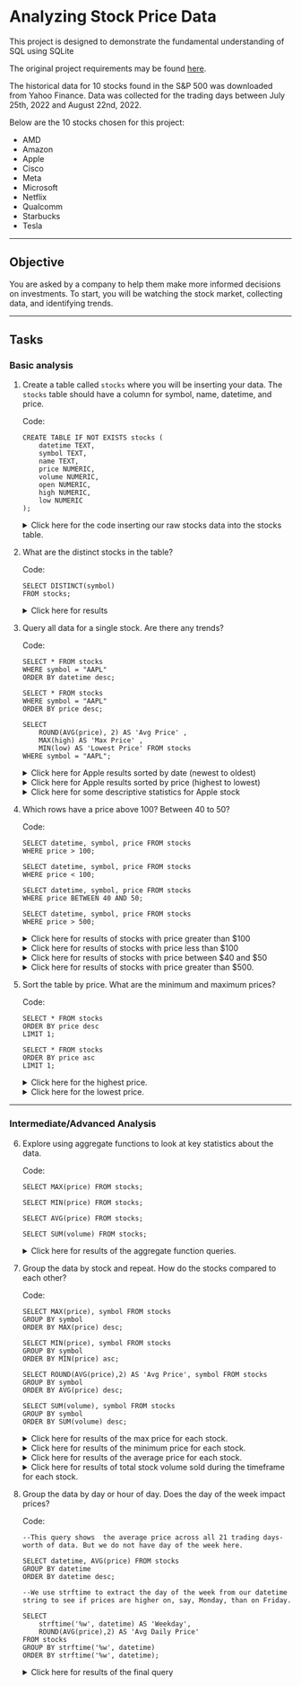 # Analyzing Stock Price Data #

This project is designed to demonstrate the fundamental understanding of SQL using SQLite

The original project requirements may be found [here](https://discuss.codecademy.com/t/data-science-independent-project-1-watching-the-stock-market/419943).

The historical data for 10 stocks found in the S&P 500 was downloaded from Yahoo Finance. Data was collected for the trading days between July 25th, 2022 and August 22nd, 2022.

Below are the 10 stocks chosen for this project:
* AMD
* Amazon
* Apple
* Cisco
* Meta
* Microsoft
* Netflix
* Qualcomm
* Starbucks
* Tesla
-------
## Objective ##

You are asked by a company to help them make more informed decisions on investments. To start, you will be watching the stock market, collecting data, and identifying trends.

-------
## Tasks ##
### Basic analysis ###
1. Create a table called `stocks` where you will be inserting your data. The `stocks` table should have a column for symbol, name, datetime, and price.

    Code: 
    ``` 
    CREATE TABLE IF NOT EXISTS stocks (
        datetime TEXT,
        symbol TEXT,
        name TEXT,
        price NUMERIC,
        volume NUMERIC,
        open NUMERIC,
        high NUMERIC,
        low NUMERIC
    );
    ```
    
    <details> <summary> Click here for the code inserting our raw stocks data into the stocks table.</summary> 
    <p>

    ```
    INSERT INTO stocks
    VALUES (
    '2022-08-22 00:00:00','AAPL','AAPL',167.57,69026810,169.69,169.86,167.14)
    ('2022-08-19 00:00:00','AAPL','AAPL',171.52,70346300,173.03,173.74,171.31),
    ('2022-08-18 00:00:00','AAPL','AAPL',174.15,62290080,173.75,174.9,173.12),
    ('2022-08-17 00:00:00','AAPL','AAPL',174.55,79542040,172.77,176.15,172.57),
    ('2022-08-16 00:00:00','AAPL','AAPL',173.03,56377050,172.78,173.71,171.66),
    ('2022-08-15 00:00:00','AAPL','AAPL',173.19,54091690,171.52,173.39,171.35),
    ('2022-08-12 00:00:00','AAPL','AAPL',172.1,68039380,169.82,172.17,169.4),
    ('2022-08-11 00:00:00','AAPL','AAPL',168.49,57149160,170.06,170.99,168.19),
    ('2022-08-10 00:00:00','AAPL','AAPL',169.24,70170540,167.68,169.34,166.9),
    ('2022-08-09 00:00:00','AAPL','AAPL',164.92,63135500,164.02,165.82,163.25),
    ('2022-08-08 00:00:00','AAPL','AAPL',164.87,60362340,166.37,167.81,164.2),
    ('2022-08-05 00:00:00','AAPL','AAPL',165.35,56696990,163.21,165.85,163),
    ('2022-08-04 00:00:00','AAPL','AAPL',165.81,55474140,166.01,167.19,164.43),
    ('2022-08-03 00:00:00','AAPL','AAPL',166.13,82507490,160.84,166.59,160.75),
    ('2022-08-02 00:00:00','AAPL','AAPL',160.01,59907030,160.1,162.41,159.63),
    ('2022-08-01 00:00:00','AAPL','AAPL',161.51,67829380,161.01,163.59,160.89),
    ('2022-07-29 00:00:00','AAPL','AAPL',162.51,101786900,161.24,163.63,159.5),
    ('2022-07-28 00:00:00','AAPL','AAPL',157.35,81378730,156.98,157.64,154.41),
    ('2022-07-27 00:00:00','AAPL','AAPL',156.79,78620690,152.58,157.33,152.16),
    ('2022-07-26 00:00:00','AAPL','AAPL',151.6,55138690,152.27,153.09,150.8),
    ('2022-07-25 00:00:00','AAPL','AAPL',152.95,53623950,154.01,155.04,152.28),
    ('2022-08-22 00:00:00','SBUX','SBUX',84.95,5915201,85.38,85.55,84.34),
    ('2022-08-19 00:00:00','SBUX','SBUX',86.92,4597726,87.77,87.97,86.55),
    ('2022-08-18 00:00:00','SBUX','SBUX',88.55,3428312,88.03,88.78,87.68),
    ('2022-08-17 00:00:00','SBUX','SBUX',88.35,3831252,88.4,89,87.86),
    ('2022-08-16 00:00:00','SBUX','SBUX',89.4,4580845,88.78,89.93,88.54),
    ('2022-08-15 00:00:00','SBUX','SBUX',89.16,5600991,88.11,89.25,88.01),
    ('2022-08-12 00:00:00','SBUX','SBUX',88.31,5153974,87.31,88.4,87.19),
    ('2022-08-11 00:00:00','SBUX','SBUX',87.27,5595696,86.94,87.55,86.5),
    ('2022-08-10 00:00:00','SBUX','SBUX',86.49,5072324,86.5,86.9,86.09),
    ('2022-08-09 00:00:00','SBUX','SBUX',84.84,3498395,85.74,85.83,84.46),
    ('2022-08-08 00:00:00','SBUX','SBUX',85.72,4885102,86.15,86.86,85.42),
    ('2022-08-05 00:00:00','SBUX','SBUX',85.73,4835081,85.76,86.15,84.92),
    ('2022-08-04 00:00:00','SBUX','SBUX',86.88,7086693,87.21,88.28,86.57),
    ('2022-08-03 00:00:00','SBUX','SBUX',87.27,12915670,86.01,87.97,83.91),
    ('2022-08-02 00:00:00','SBUX','SBUX',83.71,7254737,84.7,85.14,83.62),
    ('2022-08-01 00:00:00','SBUX','SBUX',84.91,7313697,84.19,85.59,84.03),
    ('2022-07-29 00:00:00','SBUX','SBUX',84.78,5802700,84.6,84.98,83.93),
    ('2022-07-28 00:00:00','SBUX','SBUX',84.67,5594602,83.19,84.89,82.82),
    ('2022-07-27 00:00:00','SBUX','SBUX',82.96,6372575,81.23,83.41,81.12),
    ('2022-07-26 00:00:00','SBUX','SBUX',80.31,6587009,81.22,81.42,80),
    ('2022-07-25 00:00:00','SBUX','SBUX',81.5,5861107,83.59,83.7,81.04),
    ('2022-08-22 00:00:00','MSFT','MSFT',277.75,25061070,282.08,282.46,277.22),
    ('2022-08-19 00:00:00','MSFT','MSFT',286.15,20570030,288.9,289.25,285.56),
    ('2022-08-18 00:00:00','MSFT','MSFT',290.17,17186190,290.19,291.91,289.08),
    ('2022-08-17 00:00:00','MSFT','MSFT',291.32,18253360,289.74,293.35,289.47),
    ('2022-08-16 00:00:00','MSFT','MSFT',292.71,18102880,291.99,294.04,290.42),
    ('2022-08-15 00:00:00','MSFT','MSFT',293.47,18085650,291,294.18,290.11),
    ('2022-08-12 00:00:00','MSFT','MSFT',291.91,22619680,288.48,291.91,286.94),
    ('2022-08-11 00:00:00','MSFT','MSFT',287.02,20065940,290.85,291.21,286.51),
    ('2022-08-10 00:00:00','MSFT','MSFT',289.16,24687850,288.17,289.81,286.94),
    ('2022-08-09 00:00:00','MSFT','MSFT',282.3,23405240,279.64,283.08,277.61),
    ('2022-08-08 00:00:00','MSFT','MSFT',280.32,18757820,284.05,285.92,279.32),
    ('2022-08-05 00:00:00','MSFT','MSFT',282.91,16774610,279.15,283.65,278.68),
    ('2022-08-04 00:00:00','MSFT','MSFT',283.65,18098670,281.8,283.8,280.17),
    ('2022-08-03 00:00:00','MSFT','MSFT',282.47,23518870,276.76,283.5,276.61),
    ('2022-08-02 00:00:00','MSFT','MSFT',274.82,22754180,276,277.89,272.38),
    ('2022-08-01 00:00:00','MSFT','MSFT',278.01,21539580,277.82,281.28,275.84),
    ('2022-07-29 00:00:00','MSFT','MSFT',280.74,32152750,277.7,282,276.63),
    ('2022-07-28 00:00:00','MSFT','MSFT',276.41,33459330,269.75,277.84,267.87),
    ('2022-07-27 00:00:00','MSFT','MSFT',268.74,45994050,261.16,270.05,258.85),
    ('2022-07-26 00:00:00','MSFT','MSFT',251.9,39347960,259.86,259.88,249.57),
    ('2022-07-25 00:00:00','MSFT','MSFT',258.83,21056000,261,261.5,256.81),
    ('2022-08-22 00:00:00','CSCO','CSCO',47.71,20534050,48.47,48.5,47.52),
    ('2022-08-19 00:00:00','CSCO','CSCO',48.7,23130410,49.01,49.46,48.54),
    ('2022-08-18 00:00:00','CSCO','CSCO',49.37,39999940,49.8,50,49.11),
    ('2022-08-17 00:00:00','CSCO','CSCO',46.66,27975610,46.36,47.1,46.23),
    ('2022-08-16 00:00:00','CSCO','CSCO',46.77,21153700,46.57,47.01,46.44),
    ('2022-08-15 00:00:00','CSCO','CSCO',46.59,15456070,46.39,46.62,46.03),
    ('2022-08-12 00:00:00','CSCO','CSCO',46.61,16967590,46.09,46.61,45.97),
    ('2022-08-11 00:00:00','CSCO','CSCO',45.9,15849320,46.11,46.43,45.77),
    ('2022-08-10 00:00:00','CSCO','CSCO',46.02,18935430,45.71,46.06,45.43),
    ('2022-08-09 00:00:00','CSCO','CSCO',44.92,12826330,45.15,45.18,44.72),
    ('2022-08-08 00:00:00','CSCO','CSCO',45.02,15466670,45.49,45.52,44.86),
    ('2022-08-05 00:00:00','CSCO','CSCO',45.01,19533920,44.91,45.07,44.54),
    ('2022-08-04 00:00:00','CSCO','CSCO',45.38,15249320,45.9,45.93,45.01),
    ('2022-08-03 00:00:00','CSCO','CSCO',45.71,14943770,44.9,45.82,44.79),
    ('2022-08-02 00:00:00','CSCO','CSCO',44.92,15005410,45.52,45.7,44.9),
    ('2022-08-01 00:00:00','CSCO','CSCO',45.28,14153360,45.06,45.43,44.76),
    ('2022-07-29 00:00:00','CSCO','CSCO',45.37,23701680,45.11,45.49,44.83),
    ('2022-07-28 00:00:00','CSCO','CSCO',45.62,17576190,44.88,45.87,44.71),
    ('2022-07-27 00:00:00','CSCO','CSCO',44.64,22348960,44.19,44.79,43.83),
    ('2022-07-26 00:00:00','CSCO','CSCO',43.83,19513030,44.37,44.54,43.75),
    ('2022-07-25 00:00:00','CSCO','CSCO',44.34,12954740,44.66,44.66,44.11),
    ('2022-08-22 00:00:00','QCOM','QCOM',141.61,6736816,145.3,145.81,141.1),
    ('2022-08-19 00:00:00','QCOM','QCOM',147.6,5400320,149.29,150.38,146.9),
    ('2022-08-18 00:00:00','QCOM','QCOM',151.38,7808233,148.07,152.91,147.76),
    ('2022-08-17 00:00:00','QCOM','QCOM',148.53,5169594,148.23,149.63,146.36),
    ('2022-08-16 00:00:00','QCOM','QCOM',150.03,5270822,151.45,152.49,148.85),
    ('2022-08-15 00:00:00','QCOM','QCOM',152.13,4502857,150.32,152.7,148.4),
    ('2022-08-12 00:00:00','QCOM','QCOM',151.29,4967492,148,151.47,147.18),
    ('2022-08-11 00:00:00','QCOM','QCOM',147.83,6243214,148.31,151.64,147.02),
    ('2022-08-10 00:00:00','QCOM','QCOM',146.99,6839997,145.85,147.18,143.69),
    ('2022-08-09 00:00:00','QCOM','QCOM',142.51,6770803,145.59,146.5,141.31),
    ('2022-08-08 00:00:00','QCOM','QCOM',147.81,5564307,149.81,151.19,146.55),
    ('2022-08-05 00:00:00','QCOM','QCOM',150.21,5041315,148.57,151.28,147.67),
    ('2022-08-04 00:00:00','QCOM','QCOM',151.01,6254693,148.68,151.16,147.71),
    ('2022-08-03 00:00:00','QCOM','QCOM',149.16,6890200,147.66,150.34,146.59),
    ('2022-08-02 00:00:00','QCOM','QCOM',147.03,5946415,145.69,149.4,144.84),
    ('2022-08-01 00:00:00','QCOM','QCOM',147.43,7611417,144.31,149.46,144.07),
    ('2022-07-29 00:00:00','QCOM','QCOM',145.06,11749400,144.6,145.31,140.67),
    ('2022-07-28 00:00:00','QCOM','QCOM',146.45,17050980,149.78,149.99,143),
    ('2022-07-27 00:00:00','QCOM','QCOM',153.42,12863030,151.53,154.8,150.55),
    ('2022-07-26 00:00:00','QCOM','QCOM',149.97,5941787,152.62,152.7,149.81),
    ('2022-07-25 00:00:00','QCOM','QCOM',153.25,4928925,152.8,154.04,151.67),
    ('2022-08-22 00:00:00','META','META',163.05,19499710,165.49,165.49,162.26),
    ('2022-08-19 00:00:00','META','META',167.96,26240800,170.2,172.32,167.05),
    ('2022-08-18 00:00:00','META','META',174.66,18844450,174.34,175.76,171.86),
    ('2022-08-17 00:00:00','META','META',174.85,20118130,176.76,178.14,174.17),
    ('2022-08-16 00:00:00','META','META',179.47,21156710,179.44,180.99,177.04),
    ('2022-08-15 00:00:00','META','META',180.89,15878670,178.96,181.44,178.2),
    ('2022-08-12 00:00:00','META','META',180.5,21274050,180.81,181.46,178.91),
    ('2022-08-11 00:00:00','META','META',177.49,24079060,179.71,183.1,176.37),
    ('2022-08-10 00:00:00','META','META',178.34,30262130,175.99,180.48,173.95),
    ('2022-08-09 00:00:00','META','META',168.53,18655060,168.95,169.53,166.6),
    ('2022-08-08 00:00:00','META','META',170.25,27299110,168,177.51,167.13),
    ('2022-08-05 00:00:00','META','META',167.11,25832700,166.99,171.61,165.8),
    ('2022-08-04 00:00:00','META','META',170.57,23938210,168.3,172.15,166.8),
    ('2022-08-03 00:00:00','META','META',168.8,31717530,162.69,169.54,161.57),
    ('2022-08-02 00:00:00','META','META',160.19,27374520,158.31,162.24,158.01),
    ('2022-08-01 00:00:00','META','META',159.93,40596700,157.25,165.19,155.23),
    ('2022-07-29 00:00:00','META','META',159.1,42065400,157.69,160.14,155.17),
    ('2022-07-28 00:00:00','META','META',160.72,73214330,161.06,161.51,154.85),
    ('2022-07-27 00:00:00','META','META',169.58,43846560,162.59,170.87,162.02),
    ('2022-07-26 00:00:00','META','META',159.15,28468420,165.94,166,157.95),
    ('2022-07-25 00:00:00','META','META',166.65,26166330,169,170.57,164.81),
    ('2022-08-22 00:00:00','AMZN','AMZN',133.22,50461500,135.72,136.32,132.85),
    ('2022-08-19 00:00:00','AMZN','AMZN',138.23,47792840,140.47,141.11,137.91),
    ('2022-08-18 00:00:00','AMZN','AMZN',142.3,37458740,141.32,142.77,140.38),
    ('2022-08-17 00:00:00','AMZN','AMZN',142.1,48149780,142.69,143.38,140.78),
    ('2022-08-16 00:00:00','AMZN','AMZN',144.78,59102860,143.91,146.57,142),
    ('2022-08-15 00:00:00','AMZN','AMZN',143.18,39014580,142.8,143.76,141.49),
    ('2022-08-12 00:00:00','AMZN','AMZN',143.55,47643480,142.05,143.57,140.12),
    ('2022-08-11 00:00:00','AMZN','AMZN',140.64,44867340,143.86,144.49,139.76),
    ('2022-08-10 00:00:00','AMZN','AMZN',142.69,54773820,142.9,144.6,141.01),
    ('2022-08-09 00:00:00','AMZN','AMZN',137.83,40434720,138.05,138.95,136.21),
    ('2022-08-08 00:00:00','AMZN','AMZN',139.41,52303480,142.05,144.23,138.29),
    ('2022-08-05 00:00:00','AMZN','AMZN',140.8,50686870,140.1,142.86,139.6),
    ('2022-08-04 00:00:00','AMZN','AMZN',142.57,70585020,140.58,143.56,139.55),
    ('2022-08-03 00:00:00','AMZN','AMZN',139.52,71827780,136.21,140.49,136.05),
    ('2022-08-02 00:00:00','AMZN','AMZN',134.16,61922430,134.72,137.44,134.09),
    ('2022-08-01 00:00:00','AMZN','AMZN',135.39,76846910,134.96,138.83,133.51),
    ('2022-07-29 00:00:00','AMZN','AMZN',134.95,148892900,134.9,137.65,132.41),
    ('2022-07-28 00:00:00','AMZN','AMZN',122.28,82245540,121.57,122.84,118.08),
    ('2022-07-27 00:00:00','AMZN','AMZN',120.97,61582020,117.31,121.9,117.16),
    ('2022-07-26 00:00:00','AMZN','AMZN',114.81,67075060,115.79,118.15,114.53),
    ('2022-07-25 00:00:00','AMZN','AMZN',121.14,50221260,122.7,123.64,120.03),
    ('2022-08-22 00:00:00','TSLA','TSLA',869.74,18614450,875.74,877.2,858.89),
    ('2022-08-19 00:00:00','TSLA','TSLA',890,20465130,897,901.08,877.5),
    ('2022-08-18 00:00:00','TSLA','TSLA',908.61,15833510,918,919.5,905.56),
    ('2022-08-17 00:00:00','TSLA','TSLA',911.99,22921990,910.19,928.97,900.1),
    ('2022-08-16 00:00:00','TSLA','TSLA',919.69,29378770,935,944,908.65),
    ('2022-08-15 00:00:00','TSLA','TSLA',927.96,29786390,905.36,939.4,903.69),
    ('2022-08-12 00:00:00','TSLA','TSLA',900.09,26552430,868.25,900.48,855.1),
    ('2022-08-11 00:00:00','TSLA','TSLA',859.89,23385020,889.54,894.71,857.5),
    ('2022-08-10 00:00:00','TSLA','TSLA',883.07,31639620,891.2,892.53,850.11),
    ('2022-08-09 00:00:00','TSLA','TSLA',850,28748230,870.88,877.19,838.06),
    ('2022-08-08 00:00:00','TSLA','TSLA',871.27,33121760,885,915.6,867.26),
    ('2022-08-05 00:00:00','TSLA','TSLA',864.51,37724300,908.01,913.82,856.63),
    ('2022-08-04 00:00:00','TSLA','TSLA',925.9,24085440,933,940.82,915),
    ('2022-08-03 00:00:00','TSLA','TSLA',922.19,26697040,915,928.65,903.45),
    ('2022-08-02 00:00:00','TSLA','TSLA',901.76,31859160,882.01,923.5,878),
    ('2022-08-01 00:00:00','TSLA','TSLA',891.83,39014300,903.83,935.63,885),
    ('2022-07-29 00:00:00','TSLA','TSLA',891.45,31770960,842.1,894.96,837.3),
    ('2022-07-28 00:00:00','TSLA','TSLA',842.7,28241000,840.2,849.9,818.4),
    ('2022-07-27 00:00:00','TSLA','TSLA',824.46,29370000,791.43,827.78,785.37),
    ('2022-07-26 00:00:00','TSLA','TSLA',776.58,22273590,799.54,801.93,768.79),
    ('2022-07-25 00:00:00','TSLA','TSLA',805.3,21357840,816.65,822.44,802.2),
    ('2022-08-22 00:00:00','AMD','AMD',92.84,61837280,94.4,95.02,92.36),
    ('2022-08-19 00:00:00','AMD','AMD',95.95,67221690,98.67,99.25,94.59),
    ('2022-08-18 00:00:00','AMD','AMD',100.44,76059520,97.74,101.07,96.73),
    ('2022-08-17 00:00:00','AMD','AMD',98.27,63735580,99.26,99.64,96.73),
    ('2022-08-16 00:00:00','AMD','AMD',100.2,60220670,100.84,101.45,98.32),
    ('2022-08-15 00:00:00','AMD','AMD',101.01,61327140,100.51,101.85,99.8),
    ('2022-08-12 00:00:00','AMD','AMD',100.83,72316350,99.2,101.4,98.48),
    ('2022-08-11 00:00:00','AMD','AMD',98.12,77516860,99.93,102.37,98),
    ('2022-08-10 00:00:00','AMD','AMD',99.05,83416120,98.45,99.35,95.61),
    ('2022-08-09 00:00:00','AMD','AMD',95.54,89473660,97.95,98.05,93.67),
    ('2022-08-08 00:00:00','AMD','AMD',100.07,92692590,100.06,101.8,97.99),
    ('2022-08-05 00:00:00','AMD','AMD',102.31,93859880,101.05,103.86,100.98),
    ('2022-08-04 00:00:00','AMD','AMD',103.91,125855800,97.5,104.59,97.26),
    ('2022-08-03 00:00:00','AMD','AMD',98.09,131142000,94.83,98.77,93.62),
    ('2022-08-02 00:00:00','AMD','AMD',99.29,116734100,95.71,100.92,95.36),
    ('2022-08-01 00:00:00','AMD','AMD',96.78,96477500,95.59,98.39,93.96),
    ('2022-07-29 00:00:00','AMD','AMD',94.47,76630710,90.7,94.81,90.56),
    ('2022-07-28 00:00:00','AMD','AMD',91.67,79009190,90.42,92.22,88.59),
    ('2022-07-27 00:00:00','AMD','AMD',89.82,78301560,86.94,90.62,86.29),
    ('2022-07-26 00:00:00','AMD','AMD',85.25,69180370,87,87.75,84.71),
    ('2022-07-25 00:00:00','AMD','AMD',87.54,70083010,86.57,87.6,85.12),
    ('2022-08-22 00:00:00','NFLX','NFLX',226.54,8630094,232.55,233.48,224.59),
    ('2022-08-19 00:00:00','NFLX','NFLX',241.16,7504707,240.95,243.29,235.68),
    ('2022-08-18 00:00:00','NFLX','NFLX',245.17,5280387,241.96,246.48,239.28),
    ('2022-08-17 00:00:00','NFLX','NFLX',241.15,5627224,241.18,244.24,237.56),
    ('2022-08-16 00:00:00','NFLX','NFLX',245.69,5136806,247.16,249.29,244.03),
    ('2022-08-15 00:00:00','NFLX','NFLX',249.11,6527391,248.11,251.99,247.51),
    ('2022-08-12 00:00:00','NFLX','NFLX',249.3,6098531,244.81,249.41,243.76),
    ('2022-08-11 00:00:00','NFLX','NFLX',242.7,8780062,244.68,251.62,241.51),
    ('2022-08-10 00:00:00','NFLX','NFLX',244.11,9254760,236.99,244.54,236.6),
    ('2022-08-09 00:00:00','NFLX','NFLX',229.94,6181194,231.62,232.2,224.65),
    ('2022-08-08 00:00:00','NFLX','NFLX',233.49,10997410,227.49,241.96,226.41),
    ('2022-08-05 00:00:00','NFLX','NFLX',226.78,5539733,225.3,228.62,222.87),
    ('2022-08-04 00:00:00','NFLX','NFLX',229.91,7142741,227.68,232.07,225.05),
    ('2022-08-03 00:00:00','NFLX','NFLX',226.73,6400701,224.79,228.1,222.42),
    ('2022-08-02 00:00:00','NFLX','NFLX',221.42,6361327,222.76,228.2,220.88),
    ('2022-08-01 00:00:00','NFLX','NFLX',226.21,5525044,223.1,228.39,221),
    ('2022-07-29 00:00:00','NFLX','NFLX',224.9,9064937,223.29,230.75,222.4),
    ('2022-07-28 00:00:00','NFLX','NFLX',226.02,8972738,224.6,228.1,219.67),
    ('2022-07-27 00:00:00','NFLX','NFLX',226.75,10508390,216.48,227.78,214.58),
    ('2022-07-26 00:00:00','NFLX','NFLX',213.91,9508532,216.66,219.39,211.64),
    ('2022-07-25 00:00:00','NFLX','NFLX',218.51,10935250,221.31,225.23,216.35);
    ```
    

    </p>
    </details>
    
2. What are the distinct stocks in the table?
    
    Code:
    ```
    SELECT DISTINCT(symbol)
    FROM stocks;
    ```

    <details> <summary> Click here for results</summary> 
    <p>

    ### There are 10 distinct stocks we've inserted into our table. ###

    |symbol|
    |---|
    |AAPL|
    |SBUX|
    |MSFT|
    |CSCO|
    |QCOM|
    |META|
    |AMZN|
    |TSLA|
    |AMD|
    |NFLX|

    </p>
    </details>

3. Query all data for a single stock. Are there any trends?

    Code:
    ```
    SELECT * FROM stocks
    WHERE symbol = "AAPL"
    ORDER BY datetime desc;

    SELECT * FROM stocks
    WHERE symbol = "AAPL"
    ORDER BY price desc;

    SELECT 
        ROUND(AVG(price), 2) AS 'Avg Price' ,
        MAX(high) AS 'Max Price' , 
        MIN(low) AS 'Lowest Price' FROM stocks
    WHERE symbol = "AAPL";
    ```

    <details> <summary> Click here for Apple results sorted by date (newest to oldest)</summary> 
    <p>

    ### Apple stock is trending steadily upwards in price from July 25th through August 22nd. ###

    datetime|	symbol|	name|	price|	volume|	open|	high|	low
    ---|	---|	---|	---|	---|	---|	---|	---
    2022-08-22 00:00:00 |	AAPL|	AAPL|	167.57|	69026810|	169.69|	169.86|	167.14
    2022-08-19 00:00:00 |	AAPL|	AAPL|	171.52|	70346300|	173.03|	173.74|	171.31
    2022-08-18 00:00:00 |	AAPL|	AAPL|	174.15|	62290080|	173.75|	174.9|	173.12
    2022-08-17 00:00:00 |	AAPL|	AAPL|	174.55|	79542040|	172.77|	176.15|	172.57
    2022-08-16 00:00:00 |	AAPL|	AAPL|	173.03|	56377050|	172.78|	173.71|	171.66
    2022-08-15 00:00:00 |	AAPL|	AAPL|	173.19|	54091690|	171.52|	173.39|	171.35
    2022-08-12 00:00:00 |	AAPL|	AAPL|	172.1|	68039380|	169.82|	172.17|	169.4
    2022-08-11 00:00:00 |	AAPL|	AAPL|	168.49|	57149160|	170.06|	170.99|	168.19
    2022-08-10 00:00:00 |	AAPL|	AAPL|	169.24|	70170540|	167.68|	169.34|	166.9
    2022-08-09 00:00:00 |	AAPL|	AAPL|	164.92|	63135500|	164.02|	165.82|	163.25
    2022-08-08 00:00:00 |	AAPL|	AAPL|	164.87|	60362340|	166.37|	167.81|	164.2
    2022-08-05 00:00:00 |	AAPL|	AAPL|	165.35|	56696990|	163.21|	165.85|	163
    2022-08-04 00:00:00 |	AAPL|	AAPL|	165.81|	55474140|	166.01|	167.19|	164.43
    2022-08-03 00:00:00 |	AAPL|	AAPL|	166.13|	82507490|	160.84|	166.59|	160.75
    2022-08-02 00:00:00 |	AAPL|	AAPL|	160.01|	59907030|	160.1|	162.41|	159.63
    2022-08-01 00:00:00 |	AAPL|	AAPL|	161.51|	67829380|	161.01|	163.59|	160.89
    2022-07-29 00:00:00 |	AAPL|	AAPL|	162.51|	101786900|	161.24|	163.63|	159.5
    2022-07-28 00:00:00 |	AAPL|	AAPL|	157.35|	81378730|	156.98|	157.64|	154.41
    2022-07-27 00:00:00 |	AAPL|	AAPL|	156.79|	78620690|	152.58|	157.33|	152.16
    2022-07-26 00:00:00 |	AAPL|	AAPL|	151.6|	55138690|	152.27|	153.09|	150.8
    2022-07-25 00:00:00 |	AAPL|	AAPL|	152.95|	53623950|	154.01|	155.04|	152.28


    </p>
    </details>

    <details> <summary> Click here for Apple results sorted by price (highest to lowest)</summary> 
    <p>

    ### Sorted by price, we can see the highest price of $174.55 occurred on August 17th and the lowest price of $151.60 occurred on July 26th. ###

    datetime|	symbol|	name|	price|	volume|	open|	high|	low
    ---|	---|	---|	---|	---|	---|	---|	---
    2022-08-17 00:00:00 |	AAPL|	AAPL|	174.55|	79542040|	172.77|	176.15|	172.57
    2022-08-18 00:00:00 |	AAPL|	AAPL|	174.15|	62290080|	173.75|	174.9|	173.12
    2022-08-15 00:00:00 |	AAPL|	AAPL|	173.19|	54091690|	171.52|	173.39|	171.35
    2022-08-16 00:00:00 |	AAPL|	AAPL|	173.03|	56377050|	172.78|	173.71|	171.66
    2022-08-12 00:00:00 |	AAPL|	AAPL|	172.1|	68039380|	169.82|	172.17|	169.4
    2022-08-19 00:00:00 |	AAPL|	AAPL|	171.52|	70346300|	173.03|	173.74|	171.31
    2022-08-10 00:00:00 |	AAPL|	AAPL|	169.24|	70170540|	167.68|	169.34|	166.9
    2022-08-11 00:00:00 |	AAPL|	AAPL|	168.49|	57149160|	170.06|	170.99|	168.19
    2022-08-22 00:00:00 |	AAPL|	AAPL|	167.57|	69026810|	169.69|	169.86|	167.14
    2022-08-03 00:00:00 |	AAPL|	AAPL|	166.13|	82507490|	160.84|	166.59|	160.75
    2022-08-04 00:00:00 |	AAPL|	AAPL|	165.81|	55474140|	166.01|	167.19|	164.43
    2022-08-05 00:00:00 |	AAPL|	AAPL|	165.35|	56696990|	163.21|	165.85|	163
    2022-08-09 00:00:00 |	AAPL|	AAPL|	164.92|	63135500|	164.02|	165.82|	163.25
    2022-08-08 00:00:00 |	AAPL|	AAPL|	164.87|	60362340|	166.37|	167.81|	164.2
    2022-07-29 00:00:00 |	AAPL|	AAPL|	162.51|	101786900|	161.24|	163.63|	159.5
    2022-08-01 00:00:00 |	AAPL|	AAPL|	161.51|	67829380|	161.01|	163.59|	160.89
    2022-08-02 00:00:00 |	AAPL|	AAPL|	160.01|	59907030|	160.1|	162.41|	159.63
    2022-07-28 00:00:00 |	AAPL|	AAPL|	157.35|	81378730|	156.98|	157.64|	154.41
    2022-07-27 00:00:00 |	AAPL|	AAPL|	156.79|	78620690|	152.58|	157.33|	152.16
    2022-07-25 00:00:00 |	AAPL|	AAPL|	152.95|	53623950|	154.01|	155.04|	152.28
    2022-07-26 00:00:00 |	AAPL|	AAPL|	151.6|	55138690|	152.27|	153.09|	150.8

    </p>
    </details>

    <details> <summary> Click here for some descriptive statistics for Apple stock </summary> 
    <p>

    ### From July 25th through August 22nd, the average stock price was $165.41. The Maximum price during a trade day was 176.15. The Minimum price during a trade day was $150.80. ###

    Avg Price|	Max Price|	Lowest Price
    ---|---|---
    165.41 | 176.15 | 150.8
    

    </p>
    </details>

4. Which rows have a price above 100? Between 40 to 50?

    Code:
    ```
    SELECT datetime, symbol, price FROM stocks
    WHERE price > 100;

    SELECT datetime, symbol, price FROM stocks
    WHERE price < 100;

    SELECT datetime, symbol, price FROM stocks
    WHERE price BETWEEN 40 AND 50;

    SELECT datetime, symbol, price FROM stocks
    WHERE price > 500;
    ```

    <details> <summary> Click here for results of stocks with price greater than $100 </summary> 
    <p>

    ### All stocks except Starbucks, Cisco, and AMD had stock prices greater than $100. ###

    datetime|		symbol|	price
    ---|	---|	------
    2022-08-22 00:00:00	 | 	AAPL | 	167.57
    2022-08-19 00:00:00	 | 	AAPL | 	171.52
    2022-08-18 00:00:00	 | 	AAPL | 	174.15
    2022-08-17 00:00:00	 | 	AAPL | 	174.55
    2022-08-16 00:00:00	 | 	AAPL | 	173.03
    2022-08-15 00:00:00	 | 	AAPL | 	173.19
    2022-08-12 00:00:00	 | 	AAPL | 	172.1
    2022-08-11 00:00:00	 | 	AAPL | 	168.49
    2022-08-10 00:00:00	 | 	AAPL | 	169.24
    2022-08-09 00:00:00	 | 	AAPL | 	164.92
    2022-08-08 00:00:00	 | 	AAPL | 	164.87
    2022-08-05 00:00:00	 | 	AAPL | 	165.35
    2022-08-04 00:00:00	 | 	AAPL | 	165.81
    2022-08-03 00:00:00	 | 	AAPL | 	166.13
    2022-08-02 00:00:00	 | 	AAPL | 	160.01
    2022-08-01 00:00:00	 | 	AAPL | 	161.51
    2022-07-29 00:00:00	 | 	AAPL | 	162.51
    2022-07-28 00:00:00	 | 	AAPL | 	157.35
    2022-07-27 00:00:00	 | 	AAPL | 	156.79
    2022-07-26 00:00:00	 | 	AAPL | 	151.6
    2022-07-25 00:00:00	 | 	AAPL | 	152.95
    2022-08-22 00:00:00	 | 	MSFT | 	277.75
    2022-08-19 00:00:00	 | 	MSFT | 	286.15
    2022-08-18 00:00:00	 | 	MSFT | 	290.17
    2022-08-17 00:00:00	 | 	MSFT | 	291.32
    2022-08-16 00:00:00	 | 	MSFT | 	292.71
    2022-08-15 00:00:00	 | 	MSFT | 	293.47
    2022-08-12 00:00:00	 | 	MSFT | 	291.91
    2022-08-11 00:00:00	 | 	MSFT | 	287.02
    2022-08-10 00:00:00	 | 	MSFT | 	289.16
    2022-08-09 00:00:00	 | 	MSFT | 	282.3
    2022-08-08 00:00:00	 | 	MSFT | 	280.32
    2022-08-05 00:00:00	 | 	MSFT | 	282.91
    2022-08-04 00:00:00	 | 	MSFT | 	283.65
    2022-08-03 00:00:00	 | 	MSFT | 	282.47
    2022-08-02 00:00:00	 | 	MSFT | 	274.82
    2022-08-01 00:00:00	 | 	MSFT | 	278.01
    2022-07-29 00:00:00	 | 	MSFT | 	280.74
    2022-07-28 00:00:00	 | 	MSFT | 	276.41
    2022-07-27 00:00:00	 | 	MSFT | 	268.74
    2022-07-26 00:00:00	 | 	MSFT | 	251.9
    2022-07-25 00:00:00	 | 	MSFT | 	258.83
    2022-08-22 00:00:00	 | 	QCOM | 	141.61
    2022-08-19 00:00:00	 | 	QCOM | 	147.6
    2022-08-18 00:00:00	 | 	QCOM | 	151.38
    2022-08-17 00:00:00	 | 	QCOM | 	148.53
    2022-08-16 00:00:00	 | 	QCOM | 	150.03
    2022-08-15 00:00:00	 | 	QCOM | 	152.13
    2022-08-12 00:00:00	 | 	QCOM | 	151.29
    2022-08-11 00:00:00	 | 	QCOM | 	147.83
    2022-08-10 00:00:00	 | 	QCOM | 	146.99
    2022-08-09 00:00:00	 | 	QCOM | 	142.51
    2022-08-08 00:00:00	 | 	QCOM | 	147.81
    2022-08-05 00:00:00	 | 	QCOM | 	150.21
    2022-08-04 00:00:00	 | 	QCOM | 	151.01
    2022-08-03 00:00:00	 | 	QCOM | 	149.16
    2022-08-02 00:00:00	 | 	QCOM | 	147.03
    2022-08-01 00:00:00	 | 	QCOM | 	147.43
    2022-07-29 00:00:00	 | 	QCOM | 	145.06
    2022-07-28 00:00:00	 | 	QCOM | 	146.45
    2022-07-27 00:00:00	 | 	QCOM | 	153.42
    2022-07-26 00:00:00	 | 	QCOM | 	149.97
    2022-07-25 00:00:00	 | 	QCOM | 	153.25
    2022-08-22 00:00:00	 | 	META | 	163.05
    2022-08-19 00:00:00	 | 	META | 	167.96
    2022-08-18 00:00:00	 | 	META | 	174.66
    2022-08-17 00:00:00	 | 	META | 	174.85
    2022-08-16 00:00:00	 | 	META | 	179.47
    2022-08-15 00:00:00	 | 	META | 	180.89
    2022-08-12 00:00:00	 | 	META | 	180.5
    2022-08-11 00:00:00	 | 	META | 	177.49
    2022-08-10 00:00:00	 | 	META | 	178.34
    2022-08-09 00:00:00	 | 	META | 	168.53
    2022-08-08 00:00:00	 | 	META | 	170.25
    2022-08-05 00:00:00	 | 	META | 	167.11
    2022-08-04 00:00:00	 | 	META | 	170.57
    2022-08-03 00:00:00	 | 	META | 	168.8
    2022-08-02 00:00:00	 | 	META | 	160.19
    2022-08-01 00:00:00	 | 	META | 	159.93
    2022-07-29 00:00:00	 | 	META | 	159.1
    2022-07-28 00:00:00	 | 	META | 	160.72
    2022-07-27 00:00:00	 | 	META | 	169.58
    2022-07-26 00:00:00	 | 	META | 	159.15
    2022-07-25 00:00:00	 | 	META | 	166.65
    2022-08-22 00:00:00	 | 	AMZN | 	133.22
    2022-08-19 00:00:00	 | 	AMZN | 	138.23
    2022-08-18 00:00:00	 | 	AMZN | 	142.3
    2022-08-17 00:00:00	 | 	AMZN | 	142.1
    2022-08-16 00:00:00	 | 	AMZN | 	144.78
    2022-08-15 00:00:00	 | 	AMZN | 	143.18
    2022-08-12 00:00:00	 | 	AMZN | 	143.55
    2022-08-11 00:00:00	 | 	AMZN | 	140.64
    2022-08-10 00:00:00	 | 	AMZN | 	142.69
    2022-08-09 00:00:00	 | 	AMZN | 	137.83
    2022-08-08 00:00:00	 | 	AMZN | 	139.41
    2022-08-05 00:00:00	 | 	AMZN | 	140.8
    2022-08-04 00:00:00	 | 	AMZN | 	142.57
    2022-08-03 00:00:00	 | 	AMZN | 	139.52
    2022-08-02 00:00:00	 | 	AMZN | 	134.16
    2022-08-01 00:00:00	 | 	AMZN | 	135.39
    2022-07-29 00:00:00	 | 	AMZN | 	134.95
    2022-07-28 00:00:00	 | 	AMZN | 	122.28
    2022-07-27 00:00:00	 | 	AMZN | 	120.97
    2022-07-26 00:00:00	 | 	AMZN | 	114.81
    2022-07-25 00:00:00	 | 	AMZN | 	121.14
    2022-08-22 00:00:00	 | 	TSLA | 	869.74
    2022-08-19 00:00:00	 | 	TSLA | 	890
    2022-08-18 00:00:00	 | 	TSLA | 	908.61
    2022-08-17 00:00:00	 | 	TSLA | 	911.99
    2022-08-16 00:00:00	 | 	TSLA | 	919.69
    2022-08-15 00:00:00	 | 	TSLA | 	927.96
    2022-08-12 00:00:00	 | 	TSLA | 	900.09
    2022-08-11 00:00:00	 | 	TSLA | 	859.89
    2022-08-10 00:00:00	 | 	TSLA | 	883.07
    2022-08-09 00:00:00	 | 	TSLA | 	850
    2022-08-08 00:00:00	 | 	TSLA | 	871.27
    2022-08-05 00:00:00	 | 	TSLA | 	864.51
    2022-08-04 00:00:00	 | 	TSLA | 	925.9
    2022-08-03 00:00:00	 | 	TSLA | 	922.19
    2022-08-02 00:00:00	 | 	TSLA | 	901.76
    2022-08-01 00:00:00	 | 	TSLA | 	891.83
    2022-07-29 00:00:00	 | 	TSLA | 	891.45
    2022-07-28 00:00:00	 | 	TSLA | 	842.7
    2022-07-27 00:00:00	 | 	TSLA | 	824.46
    2022-07-26 00:00:00	 | 	TSLA | 	776.58
    2022-07-25 00:00:00	 | 	TSLA | 	805.3
    2022-08-18 00:00:00	 | 	AMD | 	100.44
    2022-08-16 00:00:00	 | 	AMD | 	100.2
    2022-08-15 00:00:00	 | 	AMD | 	101.01
    2022-08-12 00:00:00	 | 	AMD | 	100.83
    2022-08-08 00:00:00	 | 	AMD | 	100.07
    2022-08-05 00:00:00	 | 	AMD | 	102.31
    2022-08-04 00:00:00	 | 	AMD | 	103.91
    2022-08-22 00:00:00	 | 	NFLX | 	226.54
    2022-08-19 00:00:00	 | 	NFLX | 	241.16
    2022-08-18 00:00:00	 | 	NFLX | 	245.17
    2022-08-17 00:00:00	 | 	NFLX | 	241.15
    2022-08-16 00:00:00	 | 	NFLX | 	245.69
    2022-08-15 00:00:00	 | 	NFLX | 	249.11
    2022-08-12 00:00:00	 | 	NFLX | 	249.3
    2022-08-11 00:00:00	 | 	NFLX | 	242.7
    2022-08-10 00:00:00	 | 	NFLX | 	244.11
    2022-08-09 00:00:00	 | 	NFLX | 	229.94
    2022-08-08 00:00:00	 | 	NFLX | 	233.49
    2022-08-05 00:00:00	 | 	NFLX | 	226.78
    2022-08-04 00:00:00	 | 	NFLX | 	229.91
    2022-08-03 00:00:00	 | 	NFLX | 	226.73
    2022-08-02 00:00:00	 | 	NFLX | 	221.42
    2022-08-01 00:00:00	 | 	NFLX | 	226.21
    2022-07-29 00:00:00	 | 	NFLX | 	224.9
    2022-07-28 00:00:00	 | 	NFLX | 	226.02
    2022-07-27 00:00:00	 | 	NFLX | 	226.75
    2022-07-26 00:00:00	 | 	NFLX | 	213.91
    2022-07-25 00:00:00	 | 	NFLX | 	218.51


    

    </p>
    </details>

    <details> <summary> Click here for results of stocks with price less than $100 </summary> 
    <p>

    ### Starbucks, Cisco, and AMD had stock prices less than $100. ###

    datetime	|	symbol|	price
    ---	|	---|	---
    2022-08-22 00:00:00	|	SBUX|	84.95
    2022-08-19 00:00:00	|	SBUX|	86.92
    2022-08-18 00:00:00	|	SBUX|	88.55
    2022-08-17 00:00:00	|	SBUX|	88.35
    2022-08-16 00:00:00	|	SBUX|	89.4
    2022-08-15 00:00:00	|	SBUX|	89.16
    2022-08-12 00:00:00	|	SBUX|	88.31
    2022-08-11 00:00:00	|	SBUX|	87.27
    2022-08-10 00:00:00	|	SBUX|	86.49
    2022-08-09 00:00:00	|	SBUX|	84.84
    2022-08-08 00:00:00	|	SBUX|	85.72
    2022-08-05 00:00:00	|	SBUX|	85.73
    2022-08-04 00:00:00	|	SBUX|	86.88
    2022-08-03 00:00:00	|	SBUX|	87.27
    2022-08-02 00:00:00	|	SBUX|	83.71
    2022-08-01 00:00:00	|	SBUX|	84.91
    2022-07-29 00:00:00	|	SBUX|	84.78
    2022-07-28 00:00:00	|	SBUX|	84.67
    2022-07-27 00:00:00	|	SBUX|	82.96
    2022-07-26 00:00:00	|	SBUX|	80.31
    2022-07-25 00:00:00	|	SBUX|	81.5
    2022-08-22 00:00:00	|	CSCO|	47.71
    2022-08-19 00:00:00	|	CSCO|	48.7
    2022-08-18 00:00:00	|	CSCO|	49.37
    2022-08-17 00:00:00	|	CSCO|	46.66
    2022-08-16 00:00:00	|	CSCO|	46.77
    2022-08-15 00:00:00	|	CSCO|	46.59
    2022-08-12 00:00:00	|	CSCO|	46.61
    2022-08-11 00:00:00	|	CSCO|	45.9
    2022-08-10 00:00:00	|	CSCO|	46.02
    2022-08-09 00:00:00	|	CSCO|	44.92
    2022-08-08 00:00:00	|	CSCO|	45.02
    2022-08-05 00:00:00	|	CSCO|	45.01
    2022-08-04 00:00:00	|	CSCO|	45.38
    2022-08-03 00:00:00	|	CSCO|	45.71
    2022-08-02 00:00:00	|	CSCO|	44.92
    2022-08-01 00:00:00	|	CSCO|	45.28
    2022-07-29 00:00:00	|	CSCO|	45.37
    2022-07-28 00:00:00	|	CSCO|	45.62
    2022-07-27 00:00:00	|	CSCO|	44.64
    2022-07-26 00:00:00	|	CSCO|	43.83
    2022-07-25 00:00:00	|	CSCO|	44.34
    2022-08-22 00:00:00	|	AMD|	92.84
    2022-08-19 00:00:00	|	AMD|	95.95
    2022-08-17 00:00:00	|	AMD|	98.27
    2022-08-11 00:00:00	|	AMD|	98.12
    2022-08-10 00:00:00	|	AMD|	99.05
    2022-08-09 00:00:00	|	AMD|	95.54
    2022-08-03 00:00:00	|	AMD|	98.09
    2022-08-02 00:00:00	|	AMD|	99.29
    2022-08-01 00:00:00	|	AMD|	96.78
    2022-07-29 00:00:00	|	AMD|	94.47
    2022-07-28 00:00:00	|	AMD|	91.67
    2022-07-27 00:00:00	|	AMD|	89.82
    2022-07-26 00:00:00	|	AMD|	85.25
    2022-07-25 00:00:00	|	AMD|	87.54



    

    </p>
    </details>

    <details> <summary> Click here for results of stocks with price between $40 and $50 </summary> 
    <p>

    ### Cisco had stock prices exclusively between $40 and $50 during the timeframe. ###

    datetime	|	symbol|	price
    ---	|	---|	---
    2022-08-22 00:00:00	|	CSCO|	47.71
    2022-08-19 00:00:00	|	CSCO|	48.7
    2022-08-18 00:00:00	|	CSCO|	49.37
    2022-08-17 00:00:00	|	CSCO|	46.66
    2022-08-16 00:00:00	|	CSCO|	46.77
    2022-08-15 00:00:00	|	CSCO|	46.59
    2022-08-12 00:00:00	|	CSCO|	46.61
    2022-08-11 00:00:00	|	CSCO|	45.9
    2022-08-10 00:00:00	|	CSCO|	46.02
    2022-08-09 00:00:00	|	CSCO|	44.92
    2022-08-08 00:00:00	|	CSCO|	45.02
    2022-08-05 00:00:00	|	CSCO|	45.01
    2022-08-04 00:00:00	|	CSCO|	45.38
    2022-08-03 00:00:00	|	CSCO|	45.71
    2022-08-02 00:00:00	|	CSCO|	44.92
    2022-08-01 00:00:00	|	CSCO|	45.28
    2022-07-29 00:00:00	|	CSCO|	45.37
    2022-07-28 00:00:00	|	CSCO|	45.62
    2022-07-27 00:00:00	|	CSCO|	44.64
    2022-07-26 00:00:00	|	CSCO|	43.83
    2022-07-25 00:00:00	|	CSCO|	44.34

    </p>
    </details>


    <details> <summary> Click here for results of stocks with price greater than $500. </summary> 
    <p>

    ### Tesla had stock prices greater than $500 during the timeframe. ###

    datetime	|	symbol|	price
    ---	|	---|	---
    2022-08-22 00:00:00	|	TSLA|	869.74
    2022-08-19 00:00:00	|	TSLA|	890
    2022-08-18 00:00:00	|	TSLA|	908.61
    2022-08-17 00:00:00	|	TSLA|	911.99
    2022-08-16 00:00:00	|	TSLA|	919.69
    2022-08-15 00:00:00	|	TSLA|	927.96
    2022-08-12 00:00:00	|	TSLA|	900.09
    2022-08-11 00:00:00	|	TSLA|	859.89
    2022-08-10 00:00:00	|	TSLA|	883.07
    2022-08-09 00:00:00	|	TSLA|	850
    2022-08-08 00:00:00	|	TSLA|	871.27
    2022-08-05 00:00:00	|	TSLA|	864.51
    2022-08-04 00:00:00	|	TSLA|	925.9
    2022-08-03 00:00:00	|	TSLA|	922.19
    2022-08-02 00:00:00	|	TSLA|	901.76
    2022-08-01 00:00:00	|	TSLA|	891.83
    2022-07-29 00:00:00	|	TSLA|	891.45
    2022-07-28 00:00:00	|	TSLA|	842.7
    2022-07-27 00:00:00	|	TSLA|	824.46
    2022-07-26 00:00:00	|	TSLA|	776.58
    2022-07-25 00:00:00	|	TSLA|	805.3


    </p>
    </details>

5. Sort the table by price. What are the minimum and maximum prices?

    Code:
    ```
    SELECT * FROM stocks
    ORDER BY price desc
    LIMIT 1;

    SELECT * FROM stocks
    ORDER BY price asc
    LIMIT 1;
    ```

    <details> <summary> Click here for the highest price. </summary> 
    <p>

    ### Tesla had the highest stock price of our 10 stocks during our historical timeframe. ###

    datetime	|	symbol|	name|price|volume|open|high|low
    ---	|	---|	--- | --- | --- | --- | --- | ---
    2022-08-15 00:00:00	|TSLA	|TSLA	|927.96	|29786390	|905.36|	939.4|	903.69


    </p>
    </details>

    <details> <summary> Click here for the lowest price. </summary> 
    <p>

    ### Cisco had the lowest stock price of our 10 stocks during our historical timeframe. ###

    datetime	|	symbol|	name|price|volume|open|high|low
    ---	|	---|	--- | --- | --- | --- | --- | ---
    2022-07-26 00:00:00	|CSCO	|CSCO	|43.83	|19513030	|44.37	|44.54	|43.75


    </p>
    </details>
------
### Intermediate/Advanced Analysis ###
6. Explore using aggregate functions to look at key statistics about the data.
    
    Code:
    ```
    SELECT MAX(price) FROM stocks;

    SELECT MIN(price) FROM stocks;

    SELECT AVG(price) FROM stocks;

    SELECT SUM(volume) FROM stocks;
    ```

    <details> <summary> Click here for results of the aggregate function queries. </summary> 
    <p>

    ### This is a start to describing the overall stocks data, but it doesn't tell us much about them unless they are separated from each other using a group by function. ###

    |MAX(price)|
    |---|
    |927.96|

    |MIN(price)|
    |---|
    |43.83|

    |AVG(price)|
    |---|
    |223.97333|

    |SUM(volume)|
    |---|
    |6925926375|


    </p>
    </details>

7. Group the data by stock and repeat. How do the stocks compared to each other?

    Code:
    ```
    SELECT MAX(price), symbol FROM stocks
    GROUP BY symbol
    ORDER BY MAX(price) desc;

    SELECT MIN(price), symbol FROM stocks
    GROUP BY symbol
    ORDER BY MIN(price) asc;

    SELECT ROUND(AVG(price),2) AS 'Avg Price', symbol FROM stocks
    GROUP BY symbol
    ORDER BY AVG(price) desc;

    SELECT SUM(volume), symbol FROM stocks
    GROUP BY symbol
    ORDER BY SUM(volume) desc;
    ```

    <details> <summary> Click here for results of the max price for each stock. </summary> 
    <p>

    ### Aggregating the data by stock, we see that Tesla, Microsoft, and Netflix have the top 3 stock prices during the time period. ###

    MAX(price)	|	symbol
    ---	|	---
    927.96	|	TSLA
    293.47	|	MSFT
    249.3	|	NFLX
    180.89	|	META
    174.55	|	AAPL
    153.42	|	QCOM
    144.78	|	AMZN
    103.91	|	AMD
    89.4	|	SBUX
    49.37	|	CSCO



    </p>
    </details>

    <details> <summary> Click here for results of the minimum price for each stock. </summary> 
    <p>

    ### Aggregating the data by stock, we see that Cisco, Starbucks, and AMD are the bottom 3 stock prices during the time period. ###

    MIN(price)	|	symbol
    ---	|	---
    43.83	|	CSCO
    80.31	|	SBUX
    85.25	|	AMD
    114.81	|	AMZN
    141.61	|	QCOM
    151.6	|	AAPL
    159.1	|	META
    213.91	|	NFLX
    251.9	|	MSFT
    776.58	|	TSLA




    </p>
    </details>

    <details> <summary> Click here for results of the average price for each stock. </summary> 
    <p>

    ### Average stock price by company shows there were no big shakeups to a company's stock price that would shift the rankings differently than the maximum price above. ###

    Avg Price	|	symbol
    ---	|	---
    878.05	|	TSLA
    280.99	|	MSFT
    232.83	|	NFLX
    169.42	|	META
    165.41	|	AAPL
    148.6	|	QCOM
    135.93	|	AMZN
    96.74	|	AMD
    85.84	|	SBUX
    45.92	|	CSCO


    </p>
    </details>

    <details> <summary> Click here for results of total stock volume sold during the timeframe for each stock. </summary> 
    <p>

    ### AMD, Apple, and Amazon had the top 3 stock volume sold during the time period, while Starbucks, Qualcomm, and Netflix had the bottom 3 stock volume sold. ###

    SUM(volume)	|	symbol
    ---	|	---
    1743091580	|	AMD
    1403494880	|	AAPL
    1263888930	|	AMZN
    606528580	|	META
    572840930	|	TSLA
    501491710	|	MSFT
    403275500	|	CSCO
    159977959	|	NFLX
    149552617	|	QCOM
    121783689	|	SBUX



    </p>
    </details>

8. Group the data by day or hour of day. Does the day of the week impact prices?

    Code:
    ```
    --This query shows  the average price across all 21 trading days-worth of data. But we do not have day of the week here.
    
    SELECT datetime, AVG(price) FROM stocks
    GROUP BY datetime
    ORDER BY datetime desc;

    --We use strftime to extract the day of the week from our datetime string to see if prices are higher on, say, Monday, than on Friday.
    
    SELECT 
        strftime('%w', datetime) AS 'Weekday', 
        ROUND(AVG(price),2) AS 'Avg Daily Price' 
    FROM stocks
    GROUP BY strftime('%w', datetime)
    ORDER BY strftime('%w', datetime);
    ```

    <details> <summary> Click here for results of the final query </summary> 
    <p>

    ### Using strftime (String function time), we extracted the day of the week in our YYYY-MM-DD HH:MM:SS formatted date. Monday is 1, Tuesday is 2, etc. Here we can see that Friday had the highest average price across all our our stocks during the time frame, with Tuesday having the lowest price.  ###

    Weekday	|	Avg Daily Price
    ---|		---
    1	|	222.34
    2	|	219.94
    3	|	225.68
    4	|	225.99
    5	|	226.32

    </p>
    </details>



